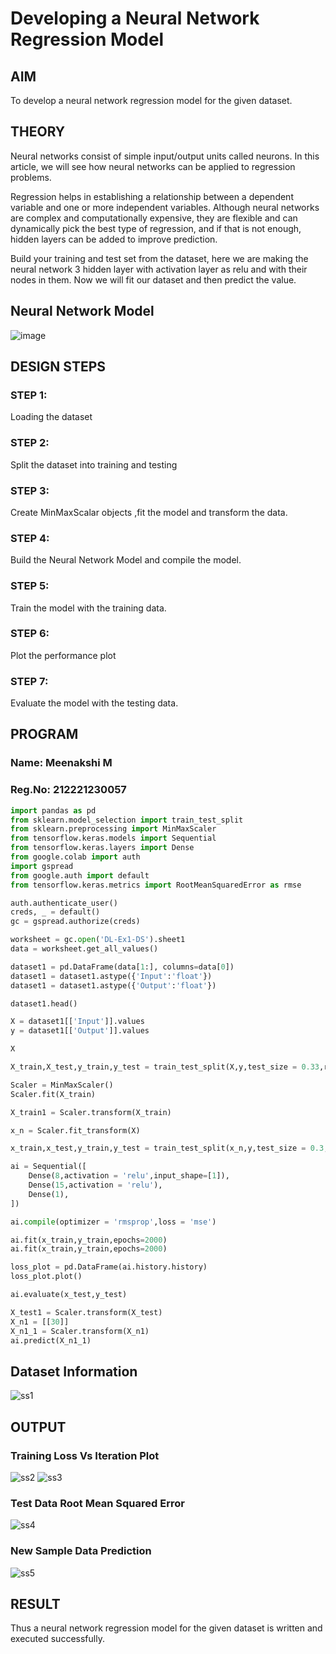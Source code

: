 # Developing a Neural Network Regression Model

## AIM

To develop a neural network regression model for the given dataset.

## THEORY

Neural networks consist of simple input/output units called neurons. In this article, we will see how neural networks can be applied to regression problems.

Regression helps in establishing a relationship between a dependent variable and one or more independent variables. Although neural networks are complex and computationally expensive, they are flexible and can dynamically pick the best type of regression, and if that is not enough, hidden layers can be added to improve prediction.

Build your training and test set from the dataset, here we are making the neural network 3 hidden layer with activation layer as relu and with their nodes in them. Now we will fit our dataset and then predict the value.

## Neural Network Model
![image](https://github.com/Meenakshi0907/basic-nn-model/assets/94165108/b9aaa1b6-3411-48e0-acf9-20e276bbb240)

## DESIGN STEPS

### STEP 1:

Loading the dataset

### STEP 2:

Split the dataset into training and testing

### STEP 3:

Create MinMaxScalar objects ,fit the model and transform the data.

### STEP 4:

Build the Neural Network Model and compile the model.

### STEP 5:

Train the model with the training data.

### STEP 6:

Plot the performance plot

### STEP 7:

Evaluate the model with the testing data.

## PROGRAM
### Name: Meenakshi M
### Reg.No: 212221230057
```py
import pandas as pd
from sklearn.model_selection import train_test_split
from sklearn.preprocessing import MinMaxScaler
from tensorflow.keras.models import Sequential
from tensorflow.keras.layers import Dense
from google.colab import auth
import gspread
from google.auth import default
from tensorflow.keras.metrics import RootMeanSquaredError as rmse

auth.authenticate_user()
creds, _ = default()
gc = gspread.authorize(creds)

worksheet = gc.open('DL-Ex1-DS').sheet1
data = worksheet.get_all_values()

dataset1 = pd.DataFrame(data[1:], columns=data[0])
dataset1 = dataset1.astype({'Input':'float'})
dataset1 = dataset1.astype({'Output':'float'})

dataset1.head()

X = dataset1[['Input']].values
y = dataset1[['Output']].values

X

X_train,X_test,y_train,y_test = train_test_split(X,y,test_size = 0.33,random_state = 33)

Scaler = MinMaxScaler()
Scaler.fit(X_train)

X_train1 = Scaler.transform(X_train)

x_n = Scaler.fit_transform(X)

x_train,x_test,y_train,y_test = train_test_split(x_n,y,test_size = 0.3,random_state = 3)

ai = Sequential([
    Dense(8,activation = 'relu',input_shape=[1]),
    Dense(15,activation = 'relu'),
    Dense(1),
])

ai.compile(optimizer = 'rmsprop',loss = 'mse')

ai.fit(x_train,y_train,epochs=2000)
ai.fit(x_train,y_train,epochs=2000)

loss_plot = pd.DataFrame(ai.history.history)
loss_plot.plot()

ai.evaluate(x_test,y_test)

X_test1 = Scaler.transform(X_test)
X_n1 = [[30]]
X_n1_1 = Scaler.transform(X_n1)
ai.predict(X_n1_1)
```

## Dataset Information
![ss1](./img1.png)

## OUTPUT

### Training Loss Vs Iteration Plot

![ss2](./img2pt1.png)
![ss3](./img2pt2.png)

### Test Data Root Mean Squared Error
![ss4](./img3.png)

### New Sample Data Prediction
![ss5](./img4.png)
## RESULT

Thus a neural network regression model for the given dataset is written and executed successfully.
